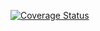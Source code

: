 [![Coverage Status](https://coveralls.io/repos/github/realcryptopunk/se1_hw/badge.svg?branch=main)](https://coveralls.io/github/realcryptopunk/se1_hw?branch=main)
